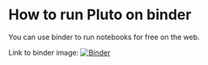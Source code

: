# How to run Pluto on binder

You can use binder to run notebooks for free on the web.

Link to binder image:
[![Binder](https://mybinder.org/badge_logo.svg)](https://mybinder.org/v2/gh/biplab37/pluto-on-binder/master)
